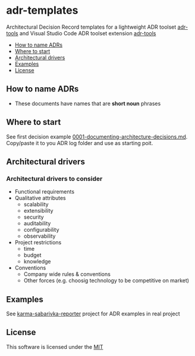 # adr-templates

Architectural Decision Record templates for a lightweight ADR toolset [adr-tools](https://github.com/npryce/adr-tools) and Visual Studio Code ADR toolset extension [adr-tools](https://marketplace.visualstudio.com/items?itemName=vincent-ledu.adr-tools)

* [How to name ADRs](#how-to-name-adrs)
* [Where to start](#where-to-start)
* [Architectural drivers](#architectural-drivers)
* [Examples](#examples)
* [License](#license)

## How to name ADRs

* These documents have names that are **short noun** phrases

## Where to start

See first decision example [0001-documenting-architecture-decisions.md](https://github.com/kopach/adr-templates/blob/master/0001-documenting-architecture-decisions.md). Copy/paste it to you ADR log folder and use as starting poit.

## Architectural drivers

### Architectural drivers to consider

* Functional requirements
* Qualitative attributes
  * scalability
  * extensibility
  * security
  * auditability
  * configurability
  * observability
* Project restrictions
  * time
  * budget
  * knowledge
* Conventions
  * Company wide rules & conventions
  * Other forces (e.g. choosig technology to be competitive on market)

## Examples

See [karma-sabarivka-reporter](https://github.com/kopach/karma-sabarivka-reporter) project for ADR examples in real project

## License

This software is licensed under the [MIT](https://github.com/kopach/adr-templates/blob/master/LICENSE)
